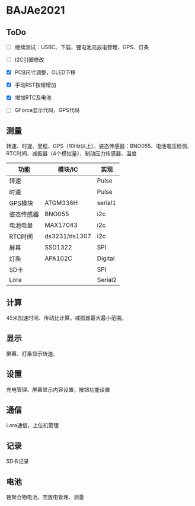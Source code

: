 # BAJAe2021

## ToDo
- [ ] 继续测试：USBC、下载、锂电池充放电管理、GPS、灯条
- [ ] I2C引脚修改
- [x] PCB尺寸调整，OLED下移
- [x] 手动RST按钮增加
- [x] 增加RTC及电池
- [ ] GForce显示代码，GPS代码


## 测量
转速、时速、里程、GPS（10Hz以上）、姿态传感器：BNO055、电池电压检测、RTC时间、减振器（4个模拟量）、制动压力传感器、温度

| 功能       | 模块/IC       | 实现    |
| ---------- | ------------- | ------- |
| 转速       |               | Pulse   |
| 时速       |               | Pulse   |
| GPS模块    | ATGM336H      | serial1 |
| 姿态传感器 | BNO055        | i2c     |
| 电池电量   | MAX17043      | i2c     |
| RTC时间    | ds3231/ds1307 | i2c     |
| 屏幕       | SSD1322       | SPI     |
| 灯条       | APA102C       | Digital |
| SD卡       |               | SPI     |
| Lora       |               | Serial2 |

## 计算
45米加速时间、传动比计算。减振器最大最小范围。
## 显示
屏幕、灯条显示转速、
## 设置
充电管理、屏幕显示内容设置，按钮功能设置
## 通信
Lora通信，上位机管理
## 记录
SD卡记录
## 电池
锂聚合物电池。充放电管理、测量
